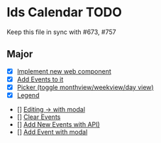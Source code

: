 # Ids Calendar TODO

Keep this file in sync with #673, #757

## Major
- [x] [Implement new web component](https://main-enterprise.demo.design.infor.com/components/calendar/test-allow-single-pane.html)
- [x] [Add Events to it](https://main-enterprise.demo.design.infor.com/components/calendar/test-allow-single-pane.html)
- [x] [Picker (toggle monthview/weekview/day view)](https://main-enterprise.demo.design.infor.com/components/calendar/test-allow-single-pane.html)
- [x] [Legend](https://main-enterprise.demo.design.infor.com/components/calendar/test-allow-single-pane.html)
- [] [Editing -> with modal](https://main-enterprise.demo.design.infor.com/components/calendar/test-allow-single-pane.html)
- [] [Clear Events](https://main-enterprise.demo.design.infor.com/components/calendar/test-allow-single-pane.html)
- [] [Add New Events with API)](https://main-enterprise.demo.design.infor.com/components/calendar/test-allow-single-pane.html)
- [] [Add Event with modal](https://main-enterprise.demo.design.infor.com/components/calendar/test-allow-single-pane.html)